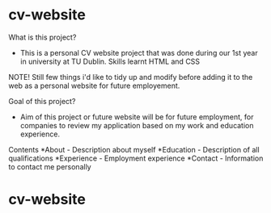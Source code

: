 # cv-website

What is this project?
* This is a personal CV website project that was done during our 1st year in university at TU Dublin. Skills learnt HTML and CSS

NOTE!
Still few things i'd like to tidy up and modify before adding it to the web as a personal website for future employement.

Goal of this project?
* Aim of this project or future website will be for future employment, for companies to review my application based on my work and education experience.

Contents
*About - Description about myself
*Education - Description of all qualifications
*Experience - Employment experience
*Contact - Information to contact me personally


# cv-website
